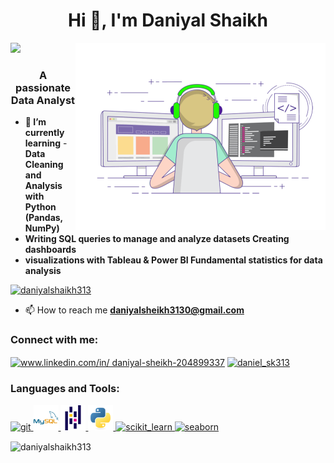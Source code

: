 <h1 align="center">Hi 👋, I'm Daniyal Shaikh</h1>
<img src="https://drive.google.com/uc?export=view&id=1U3YClKkSo71Qtuf9joLoczpVOUmnkJH3">
<img align="right" alt="Coding" width="400" src="https://raw.githubusercontent.com/devSouvik/devSouvik/master/gif3.gif">
<h3 align="center">A passionate Data Analyst</h3>


- **🌱 I’m currently learning** - **Data Cleaning and Analysis with Python (Pandas, NumPy)**
- **Writing SQL queries to manage and analyze datasets Creating dashboards**
- **visualizations with Tableau & Power BI Fundamental statistics for data analysis**
 <p align="left"> <a href="https://github.com/ryo-ma/github-profile-trophy"><img src="https://github-profile-trophy.vercel.app/?username=daniyalshaikh313" alt="daniyalshaikh313" /></a> </p>

- 📫 How to reach me **daniyalsheikh3130@gmail.com**

<h3 align="left">Connect with me:</h3>
<p align="left">
<a href="https://linkedin.com/in/www.linkedin.com/in/ daniyal-sheikh-204899337" target="blank"><img align="center" src="https://raw.githubusercontent.com/rahuldkjain/github-profile-readme-generator/master/src/images/icons/Social/linked-in-alt.svg" alt="www.linkedin.com/in/ daniyal-sheikh-204899337" height="30" width="40" /></a>
<a href="https://discord.gg/daniel_sk313" target="blank"><img align="center" src="https://raw.githubusercontent.com/rahuldkjain/github-profile-readme-generator/master/src/images/icons/Social/discord.svg" alt="daniel_sk313" height="30" width="40" /></a>
</p>

<h3 align="left">Languages and Tools:</h3>
<p align="left"> <a href="https://git-scm.com/" target="_blank" rel="noreferrer"> <img src="https://www.vectorlogo.zone/logos/git-scm/git-scm-icon.svg" alt="git" width="40" height="40"/> </a> <a href="https://www.mysql.com/" target="_blank" rel="noreferrer"> <img src="https://raw.githubusercontent.com/devicons/devicon/master/icons/mysql/mysql-original-wordmark.svg" alt="mysql" width="40" height="40"/> </a> <a href="https://pandas.pydata.org/" target="_blank" rel="noreferrer"> <img src="https://raw.githubusercontent.com/devicons/devicon/2ae2a900d2f041da66e950e4d48052658d850630/icons/pandas/pandas-original.svg" alt="pandas" width="40" height="40"/> </a> <a href="https://www.python.org" target="_blank" rel="noreferrer"> <img src="https://raw.githubusercontent.com/devicons/devicon/master/icons/python/python-original.svg" alt="python" width="40" height="40"/> </a> <a href="https://scikit-learn.org/" target="_blank" rel="noreferrer"> <img src="https://upload.wikimedia.org/wikipedia/commons/0/05/Scikit_learn_logo_small.svg" alt="scikit_learn" width="40" height="40"/> </a> <a href="https://seaborn.pydata.org/" target="_blank" rel="noreferrer"> <img src="https://seaborn.pydata.org/_images/logo-mark-lightbg.svg" alt="seaborn" width="40" height="40"/> </a> </p>

<p><img align="center" src="https://github-readme-stats.vercel.app/api/top-langs?username=daniyalshaikh313&show_icons=true&locale=en&layout=compact" alt="daniyalshaikh313" /></p>

